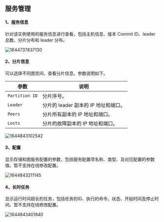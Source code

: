 ## 服务管理
#### 1、服务信息

针对该实例使用的服务信息进行查看，包括主机信息、版本 Commit ID、leader 总数、分片分布和 leader 分布。

![1644737837130](https://github.com/jdcloudcom/cn/blob/cn-joygraph/image/Elastic-Compute/Graph-Compute/1644737837130.png)

#### 2、分片信息

可以选择不同图空间，查看分片信息。参数说明如下。

| 参数           | 说明                                 |
| -------------- | ------------------------------------ |
| `Partition ID` | 分片序号。                           |
| `Leader`       | 分片的 leader 副本的 IP 地址和端口。 |
| `Peers`        | 分片所有副本的 IP 地址和端口。       |
| `Losts`        | 分片的故障副本的 IP 地址和端口。     |

![1644843102542](https://github.com/jdcloudcom/cn/blob/cn-joygraph/image/Elastic-Compute/Graph-Compute/1644843102542.png)

#### 3、配置

显示存储和图服务配置的参数，包括服务配置项名称、类型、及对应配置的参数值。暂不支持在线修改配置。

![1644843211145](https://github.com/jdcloudcom/cn/blob/cn-joygraph/image/Elastic-Compute/Graph-Compute/1644843211145.png)

#### 4、长时任务

显示运行时间超长的任务，包括任务的ID、执行的命令、状态、开始时间及停止时间。暂不支持在线修改配置。

![1644843401840](https://github.com/jdcloudcom/cn/blob/cn-joygraph/image/Elastic-Compute/Graph-Compute/1644843401840.png)
